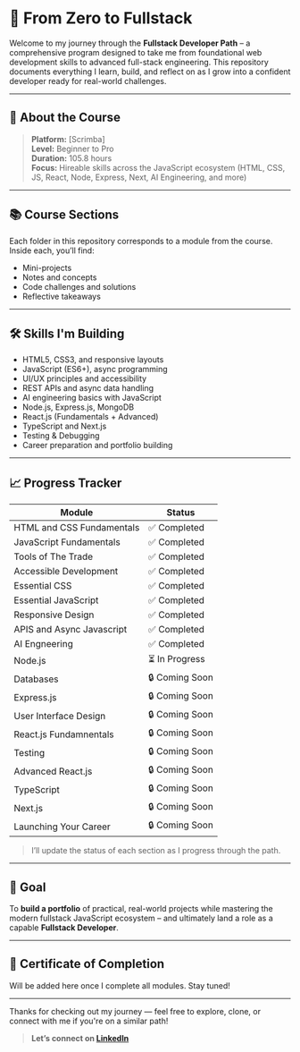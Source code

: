 # 🚀 From Zero to Fullstack

Welcome to my journey through the **Fullstack Developer Path** – a comprehensive program designed to take me from foundational web development skills to advanced full-stack engineering. This repository documents everything I learn, build, and reflect on as I grow into a confident developer ready for real-world challenges.

---

## 🧠 About the Course

> **Platform:** [Scrimba]  
> **Level:** Beginner to Pro  
> **Duration:** 105.8 hours  
> **Focus:** Hireable skills across the JavaScript ecosystem (HTML, CSS, JS, React, Node, Express, Next, AI Engineering, and more)

---

## 📚 Course Sections

Each folder in this repository corresponds to a module from the course. Inside each, you’ll find:
- Mini-projects
- Notes and concepts
- Code challenges and solutions
- Reflective takeaways


---

## 🛠️ Skills I'm Building

- HTML5, CSS3, and responsive layouts
- JavaScript (ES6+), async programming
- UI/UX principles and accessibility
- REST APIs and async data handling
- AI engineering basics with JavaScript
- Node.js, Express.js, MongoDB
- React.js (Fundamentals + Advanced)
- TypeScript and Next.js
- Testing & Debugging
- Career preparation and portfolio building

---

## 📈 Progress Tracker

| Module                        | Status     |
|------------------------------|------------|
| HTML and CSS Fundamentals    | ✅ Completed  |
| JavaScript Fundamentals      | ✅ Completed  |
| Tools of The Trade           | ✅ Completed  |
| Accessible Development       | ✅ Completed  |
| Essential CSS                | ✅ Completed  |
| Essential  JavaScript        | ✅ Completed  |
| Responsive Design            | ✅ Completed  |
| APIS and Async Javascript    | ✅ Completed  |
| AI Engneering                | ✅ Completed  |
| Node.js                      | ⏳ In Progress |
| Databases                    | 🔒 Coming Soon |
| Express.js                   | 🔒 Coming Soon |
| User Interface Design        | 🔒 Coming Soon |
| React.js Fundamnentals       | 🔒 Coming Soon |
| Testing                      | 🔒 Coming Soon |
| Advanced React.js            | 🔒 Coming Soon |
| TypeScript                   | 🔒 Coming Soon |
| Next.js                      | 🔒 Coming Soon |
| Launching Your Career        | 🔒 Coming Soon |

> I’ll update the status of each section as I progress through the path.

---

## 🎯 Goal

To **build a portfolio** of practical, real-world projects while mastering the modern fullstack JavaScript ecosystem – and ultimately land a role as a capable **Fullstack Developer**.

---

## 📃 Certificate of Completion

Will be added here once I complete all modules. Stay tuned!

---

Thanks for checking out my journey — feel free to explore, clone, or connect with me if you're on a similar path!

> **Let’s connect on [LinkedIn](https://www.linkedin.com/in/muhammad-umar-k)**


